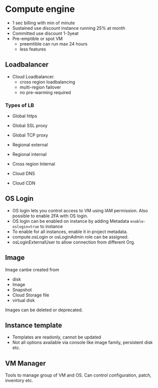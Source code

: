 # Compute engine
- 1 sec billing with min of minute
- Sustained use discount instance running 25% at month
- Committed use discount 1-3yeat
- Pre-emptible or spot VM
    - preemtible can run max 24 hours
    - less features 

## Loadbalancer

- Cloud Loadbalancer. 
    - cross region loadbalancing
    - multi-region failover
    - no pre-warming required

### Types of LB
- Global https
- Global SSL proxy
- Global TCP proxy
- Regional external
- Regional internal
- Cross region Internal


- Cloud DNS
- Cloud CDN



## OS Login
- OS login lets you control access to VM using IAM permission. Also possible to enable 2FA with OS login. 
- OS login can be enabled on instance by adding Metadata `enable-oslogin=true` to instance
- To enable for all instances, enable it in project metadata.
- compute.osLogin or osLoginAdmin role can be assigned. 
- osLoginExternalUser to allow connection from different Org.

## Image
Image canbe created from

- disk
- Image
- Snapshot
- Cloud  Storage file
- virtual disk

Images can be deleted or deprecated.

## Instance template
- Templates are readonly, cannot be updated
- Not all options available via console like image family, persistent disk etc. 

## VM Manager
Tools to manage group of VM and OS. Can control configuration, patch, inventory etc.